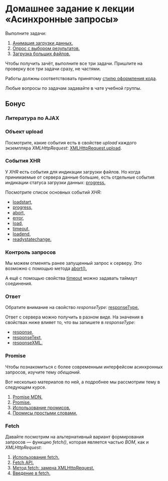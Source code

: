 # Домашнее задание к лекции «Асинхронные запросы»

Выполните задачи:

1. [Анимация загрузки данных.](./preloader) 
2. [Опрос с выбором результатов.](./poll)
3. [Загрузка больших файлов.](./progressbar)

Чтобы получить зачёт, выполните все три задачи. Пришлите на проверку все три задачи сразу, не частями.

Работы должны соответствовать принятому [стилю оформления кода](https://github.com/netology-code/codestyle).

Любые вопросы по задачам задавайте в чате учебной группы.

## Бонус

### Литература по AJAX

### Объект upload

Посмотрите, какие события есть в свойстве *upload* каждого 
экземпляра *XMLHttpRequest*: 
[XMLHttpRequest.upload](https://developer.mozilla.org/ru/docs/Web/API/XMLHttpRequest/upload).

### События XHR

У *XHR* есть события для индикации загрузки файлов. Но когда принимаемые от сервера данные большие, есть отдельные
события индикации статуса загрузки данных:
[progress.](https://developer.mozilla.org/ru/docs/Web/Events/progress)

Посмотрите список основных событий *XHR*:

* [loadstart,](https://developer.mozilla.org/ru/docs/Web/Events/loadstart)
* [progress,](https://developer.mozilla.org/ru/docs/Web/Events/progress)
* [abort,](https://developer.mozilla.org/ru/docs/Web/Events/abort)
* [error,](https://developer.mozilla.org/ru/docs/Web/Events/error)
* [load,](https://developer.mozilla.org/ru/docs/Web/Events/load)
* [timeout,](https://developer.mozilla.org/ru/docs/Web/Events/timeout)
* [loadend,](https://developer.mozilla.org/ru/docs/Web/Events/loadend)
* [readystatechange.](https://developer.mozilla.org/ru/docs/Web/Events/readystatechange)

### Контроль запросов 

Мы можем отменять ранее запущенный запрос к серверу. Это возможно с помощью метода 
[abort().](https://developer.mozilla.org/ru/docs/Web/API/XMLHttpRequest/abort)

А ещё с помощью свойства
[timeout](https://developer.mozilla.org/ru/docs/Web/API/XMLHttpRequest/timeout) можно задавать таймаут соединения.

### Ответ

Обратите внимание на свойство *responseType*:
[responseType.](https://developer.mozilla.org/ru/docs/Web/API/XMLHttpRequest/responseType)

Ответ с сервера можно получить в разном виде. На значения в свойствах ниже
влияет то, что вы запишете в *responseType*:

* [response,](https://developer.mozilla.org/ru/docs/Web/API/XMLHttpRequest/response)
* [responseText,](https://developer.mozilla.org/ru/docs/Web/API/XMLHttpRequest/responseText)
* [responseXML.](https://developer.mozilla.org/ru/docs/Web/API/XMLHttpRequest/responseXML)

### Promise

Чтобы познакомиться с более современным интерфейсом асинхронных 
запросов, изучите тему *обещаний*.

Вот несколько материалов по ней, а подробнее мы рассмотрим тему в следующем курсе.

1. [Promise MDN.](https://developer.mozilla.org/ru/docs/Web/JavaScript/Reference/Global_Objects/Promise)
2. [Promise.](https://learn.javascript.ru/promise)
3. [Использование промисов.](https://developer.mozilla.org/ru/docs/Web/JavaScript/Guide/Ispolzovanie_promisov)
4. [Промисы простыми словами.](https://medium.com/web-standards/promises-explained-caee4c9b86d0)

### Fetch

Давайте посмотрим на альтернативный вариант формирования запросов — функцию *fetch()*,
которая является частью *BOM*, как и *XMLHttpRequest*:

1. [Использование fetch.](https://developer.mozilla.org/ru/docs/Web/API/Fetch_API/Using_Fetch)
2. [Fetch API.](https://developer.mozilla.org/ru/docs/Web/API/Fetch_API)
3. [Метод fetch: замена XMLHttpRequest.](https://learn.javascript.ru/fetch)
4. [Введение в fetch.](https://habr.com/ru/post/252941/)